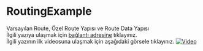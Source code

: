 # RoutingExample

Varsayılan Route, Özel Route Yapısı ve Route Data Yapısı <br />
İlgili yazıya ulaşmak için <a href="https://www.hasanbozkus.com.tr/Blog/BlogReadAll/15">bağlantı adresine</a> tıklayınız.
<br />
İlgili yazının ilk videosuna ulaşmak için aşağıdaki görsele tıklayınız.
[![Video](https://learn.microsoft.com/tr-tr/aspnet/core/security/preventing-open-redirects/_static/open-redirection-attack-process.png?view=aspnetcore-7.0)](https://youtu.be/wMUkly2oz7o)

